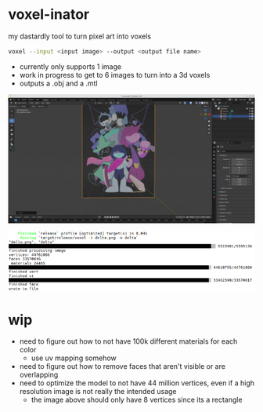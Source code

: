 # voxel-inator
my dastardly tool to turn pixel art into voxels

```bash
voxel --input <input image> --output <output file name>
```
- currently only supports 1 image
- work in progress to get to 6 images to turn into a 3d voxels
- outputs a .obj and a .mtl

![blender](hub-images/blend.png)

![terminal](hub-images/term.png)

# wip
- need to figure out how to not have 100k different materials for each color
    - use uv mapping somehow
- need to figure out how to remove faces that aren't visible or are overlapping
- need to optimize the model to not have 44 million vertices, even if a high resolution image is not really the intended usage
    - the image above should only have 8 vertices since its a rectangle